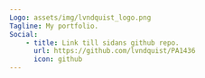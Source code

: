 ```yaml
---
Logo: assets/img/lvndquist_logo.png
Tagline: My portfolio.
Social:
    - title: Link till sidans github repo.
      url: https://github.com/lvndquist/PA1436
      icon: github
---
```

